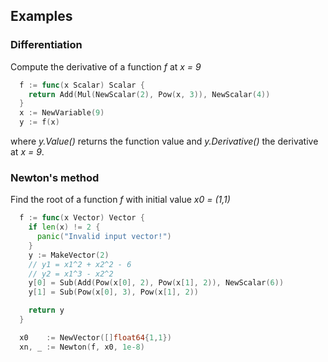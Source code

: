 ## Examples

### Differentiation

Compute the derivative of a function *f* at *x = 9*

```go
  f := func(x Scalar) Scalar {
    return Add(Mul(NewScalar(2), Pow(x, 3)), NewScalar(4))
  }
  x := NewVariable(9)
  y := f(x)
```
where *y.Value()* returns the function value and *y.Derivative()* the derivative at *x = 9*.

### Newton's method

Find the root of a function *f* with initial value *x0 = (1,1)*

```go
  f := func(x Vector) Vector {
    if len(x) != 2 {
      panic("Invalid input vector!")
    }
    y := MakeVector(2)
    // y1 = x1^2 + x2^2 - 6
    // y2 = x1^3 - x2^2
    y[0] = Sub(Add(Pow(x[0], 2), Pow(x[1], 2)), NewScalar(6))
    y[1] = Sub(Pow(x[0], 3), Pow(x[1], 2))

    return y
  }

  x0    := NewVector([]float64{1,1})
  xn, _ := Newton(f, x0, 1e-8)
```
